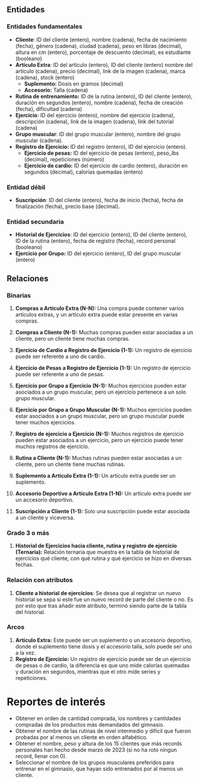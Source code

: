## Entidades

### Entidades fundamentales

* **Cliente**: ID del cliente (entero), nombre (cadena), fecha de nacimiento (fecha), género (cadena), ciudad (cadena), peso en libras (decimal), altura en cm (entero), porcentaje de descuento (decimal), es estudiante (booleano)
* **Artículo Extra**:  ID del artículo (entero), ID del cliente (entero) nombre del artículo (cadena), precio (decimal), link de la imagen (cadena), marca (cadena), stock (entero)
	* **Suplemento:** Dosis en gramos (decimal)
	* **Accesorio:** Talla (cadena)
* **Rutina de entrenamiento:** ID de la rutina (entero), ID del cliente (entero), duración en segundos (entero), nombre (cadena), fecha de creación (fecha), dificultad (cadena)
* **Ejercicio**: ID del ejercicio (entero), nombre del ejercicio (cadena), descripción (cadena), link de la imagen (cadena), link del tutorial (cadena)
* **Grupo muscular**: ID del grupo muscular (entero), nombre del grupo muscular (cadena).
* **Registro de Ejercicio:** ID del registro (entero), ID del ejercicio (entero).
	* **Ejercicio de pesas:** ID del ejercicio de pesas (entero), peso_lbs (decimal), repeticiones (número)
	* **Ejercicio de cardio:** ID del ejercicio de cardio (entero),  duración en segundos (decimal), calorías quemadas (entero) 

### Entidad débil

* **Suscripción**: ID del cliente (entero), fecha de inicio (fecha), fecha de finalización (fecha), precio base (decimal).

### Entidad secundaria

* **Historial de Ejercicios**: ID del ejercicio (entero), ID del cliente (entero), ID de la rutina (entero), fecha de registro (fecha), record personal (booleano)
* **Ejercicio por Grupo:** ID del ejercicio (entero), ID del grupo muscular (entero)

## Relaciones

### Binarias

1. **Compras a Artículo Extra (N-N):** Una compra puede contener varios artículos extras, y un artículo extra puede estar presente en varias compras.

2. **Compras a Cliente (N-1):** Muchas compras pueden estar asociadas a un cliente, pero un cliente tiene muchas compras.

3. **Ejercicio de Cardio a Registro de Ejercicio (1-1):** Un registro de ejercicio puede ser referente a uno de cardio.

4. **Ejercicio de Pesas a Registro de Ejercicio (1-1):** Un registro de ejercicio puede ser referente a uno de pesas.

5. **Ejercicio por Grupo a Ejercicio (N-1):** Muchos ejercicios pueden estar asociados a un grupo muscular, pero un ejercicio pertenece a un solo grupo muscular.

6. **Ejercicio por Grupo a Grupo Muscular (N-1):** Muchos ejercicios pueden estar asociados a un grupo muscular, pero un grupo muscular puede tener muchos ejercicios.

7. **Registro de ejercicio a Ejercicio (N-1):** Muchos registros de ejercicio pueden estar asociados a un ejercicio, pero un ejercicio puede tener muchos registros de ejercicio.

8. **Rutina a Cliente (N-1):** Muchas rutinas pueden estar asociadas a un cliente, pero un cliente tiene muchas rutinas.

9. **Suplemento a Artículo Extra (1-1):** Un artículo extra puede ser un suplemento.

10. **Accesorio Deportivo a Artículo Extra (1-N):** Un artículo extra puede ser un accesorio deportivo.

11. **Suscripción a Cliente (1-1):** Solo una suscripción puede estar asociada a un cliente y viceversa.

### Grado 3 o más

1. **Historial de Ejercicios hacia cliente, rutina y registro de ejercicio (Ternaria):** Relación ternaria que muestra en la tabla de historial de ejercicios qué cliente, con qué rutina y qué ejercicio se hizo en diversas fechas.

### Relación con atributos

1. **Cliente a historial de ejercicios**: Se desea que al registrar un nuevo historial se sepa si este fue un nuevo record de parte del cliente o no. Es por esto que tras añadir este atributo, terminó siendo parte de la tabla del historial.

### Arcos

1. **Artículo Extra:** Este puede ser un suplemento o un accesorio deportivo, donde el suplemento tiene dosis y el accesorio talla, solo puede ser uno a la vez.
2. **Registro de Ejercicio:** Un registro de ejercicio puede ser de un ejercicio de pesas o de cardio, la diferencia es que uno mide calorías quemadas y duración en segundos, mientras que el otro mide series y repeticiones.

# Reportes de interés

- Obtener en orden de cantidad comprada, los nombres y cantidades compradas de los productos más demandados del gimnasio.
- Obtener el nombre de las rutinas de nivel intermedio y difícil que fueron probadas por al menos un cliente en orden alfabético.
- Obtener el nombre, peso y altura de los 15 clientes que más records personales han hecho desde marzo de 2023 (si no ha roto ningun record, llenar con 0).
- Seleccionar el nombre de los grupos musculares preferidos para entrenar en el gimnasio, que hayan sido entrenados por al menos un cliente.